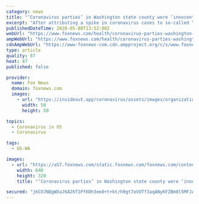 ```yaml
---
category: news
title: "‘Coronavirus parties’ in Washington state county were ‘innocent endeavors,’ official says in new statement"
excerpt: "After attributing a spike in coronavirus cases to so-called “coronavirus parties\" earlier this week, officials in a southeastern Washington State county have now walked back the comments, saying the gatherings were “innocent endeavors."
publishedDateTime: 2020-05-08T13:52:00Z
webUrl: "https://www.foxnews.com/health/coronavirus-parties-washington-state-county-were-innocent-endeavors-official-says-new-statement"
ampWebUrl: "https://www.foxnews.com/health/coronavirus-parties-washington-state-county-were-innocent-endeavors-official-says-new-statement.amp"
cdnAmpWebUrl: "https://www-foxnews-com.cdn.ampproject.org/c/s/www.foxnews.com/health/coronavirus-parties-washington-state-county-were-innocent-endeavors-official-says-new-statement.amp"
type: article
quality: 87
heat: 87
published: false

provider:
  name: Fox News
  domain: foxnews.com
  images:
    - url: "https://insideout.app/coronavirus/assets/images/organizations/foxnews.com-50x50.jpg"
      width: 50
      height: 50

topics:
  - Coronavirus in US
  - Coronavirus

tags:
  - US-WA

images:
  - url: "https://a57.foxnews.com/static.foxnews.com/foxnews.com/content/uploads/2020/05/640/320/fda25ecb-iStock-1132811679.jpg?ve=1&tl=1"
    width: 640
    height: 320
    title: "‘Coronavirus parties’ in Washington state county were ‘innocent endeavors,’ official says in new statement"

secured: "j6COJNQgWXaJ6A2hT1Pf6Dh3ee8+t+kt/h9gt7oVUTf3aqANyKFZBm8l5MFJAYxTnuimF72AJUjPxg42WXVc0ucR+l5IbCFwG7RhulZf/I48AVYEk2LJ3qENt1JQxQnESUgk97BSEI6ylVh1t6lhJbwBlaXlu3gCLbHcUP9Z9zCfdr+LjMYdtIIzvzld0pCmt4p96CtMhArpdu5Bf9r2GDf4PsaCwT/4xAtJ0DMl6dnSusbPh5OaDF4fvx0PJ7VNXvyw0RC1/GoWDS/nlk6lHB5pCtdyzPESJGrbC2W1kpMS4SLSF4ZYtrSrQVFASNVrW9VSCFP3hgneEQDwuG3vpqz/F0xLulFH3aIewdfnMVBbHOfUc/KFuqunJqbJrFMYO620orZobhpbS1otzcLIijBF/8+4raNHjHZ42JiUeg4eHp3DKtxSrWdqJnjRdL++8gkrNhBTO+4FzCl3zRshRWaE8L/8IfDt1sXI1fL5Hv4=;Zo+NGUuCUMLBZ88xZJoqVg=="
---
```


